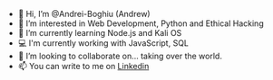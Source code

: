 - 👋 Hi, I’m @Andrei-Boghiu (Andrew)
- 👀 I’m interested in Web Development, Python and Ethical Hacking
- 🌱 I’m currently learning Node.js and Kali OS
- 💻 I'm currently working with JavaScript, SQL
- 💞️ I’m looking to collaborate on... taking over the world. 
- 📫 You can write to me on [Linkedin](https://linkedin.com/in/andreiboghiu)
